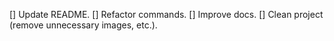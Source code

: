 [] Update README.
[] Refactor commands.
[] Improve docs.
[] Clean project (remove unnecessary images, etc.).
